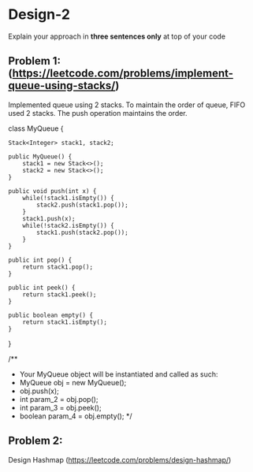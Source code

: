 # Design-2

Explain your approach in **three sentences only** at top of your code


## Problem 1: (https://leetcode.com/problems/implement-queue-using-stacks/)

Implemented queue using 2 stacks. To maintain the order of queue, FIFO used 2 stacks. The push operation maintains the order.

class MyQueue {

    Stack<Integer> stack1, stack2;

    public MyQueue() {
        stack1 = new Stack<>();
        stack2 = new Stack<>();   
    }
    
    public void push(int x) {
        while(!stack1.isEmpty()) {
            stack2.push(stack1.pop());
        }
        stack1.push(x);
        while(!stack2.isEmpty()) {
            stack1.push(stack2.pop());
        }
    }
    
    public int pop() {
        return stack1.pop();
    }
    
    public int peek() {
        return stack1.peek();
    }
    
    public boolean empty() {
        return stack1.isEmpty();
    }
}

/**
 * Your MyQueue object will be instantiated and called as such:
 * MyQueue obj = new MyQueue();
 * obj.push(x);
 * int param_2 = obj.pop();
 * int param_3 = obj.peek();
 * boolean param_4 = obj.empty();
 */

## Problem 2:
Design Hashmap (https://leetcode.com/problems/design-hashmap/)




